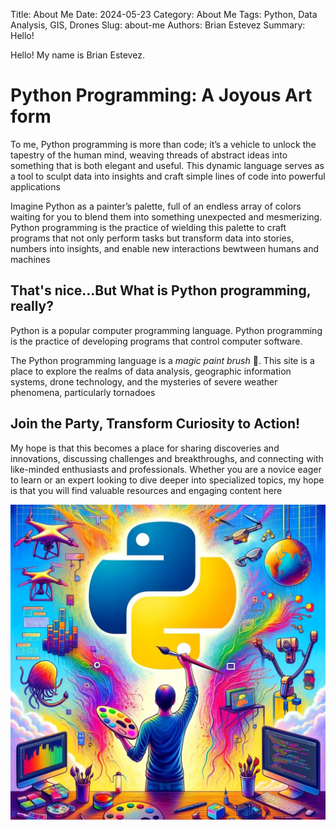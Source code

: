 Title: About Me
Date: 2024-05-23
Category: About Me
Tags: Python, Data Analysis, GIS, Drones
Slug: about-me
Authors: Brian Estevez
Summary: Hello!

Hello! My name is Brian Estevez.

# Python Programming: A Joyous Art form
To me, Python programming is more than code; it’s a vehicle to unlock the tapestry of the human mind, weaving threads of abstract ideas into something that is both elegant and useful. This dynamic language serves as a tool to sculpt data into insights and craft simple lines of code into powerful applications

Imagine Python as a painter’s palette, full of an endless array of colors waiting for you to blend them into something unexpected and mesmerizing. Python programming is the practice of wielding this palette to craft programs that not only perform tasks but transform data into stories, numbers into insights, and enable new interactions bewtween humans and machines

## **That's nice...But What is Python programming, really?**

Python is a popular computer programming language. Python programming is the practice of developing programs that control computer software.

The Python programming language is a *magic paint brush* 🎨. This site is a place to explore the realms of data analysis, geographic information systems, drone technology, and the mysteries of severe weather phenomena, particularly tornadoes

## Join the Party, Transform Curiosity to Action!
My hope is that this becomes a place for sharing discoveries and innovations, discussing challenges and breakthroughs, and connecting with like-minded enthusiasts and professionals.  Whether you are a novice eager to learn or an expert looking to dive deeper into specialized topics, my hope is that you will find valuable resources and engaging content here

![Python as Creative Self Expression Image](https://github.com/estevezb/Fly-in-the-Ointment/raw/main/content/pages/Python_Creative_Self_Expression.jpg?raw=true)
